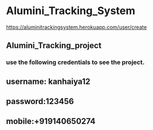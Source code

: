 # Alumini_Tracking_System
https://aluminitrackingsystem.herokuapp.com/user/create
## Alumini_Tracking_project

### use the following credentials to see the project.

## username: kanhaiya12
## password:123456
## mobile:+919140650274

